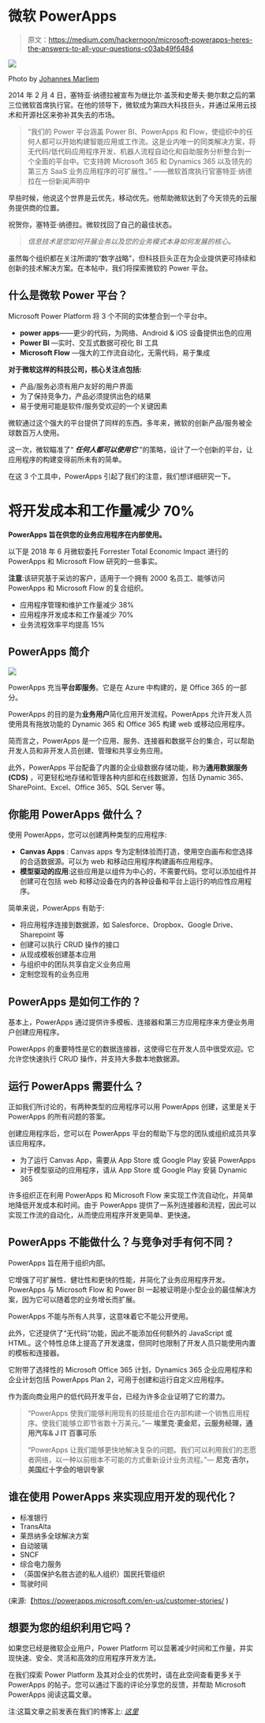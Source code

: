 # 微软 PowerApps

> 原文：<https://medium.com/hackernoon/microsoft-powerapps-heres-the-answers-to-all-your-questions-c03ab49f6484>

![](img/7abdabc16dc6f23f4fc488482a8a3e31.png)

Photo by [Johannes Marliem](https://www.flickr.com/photos/100626730@N07/)

2014 年 2 月 4 日，塞特亚·纳德拉被宣布为继比尔·盖茨和史蒂夫·鲍尔默之后的第三位微软首席执行官。在他的领导下，微软成为第四大科技巨头，并通过采用云技术和开源社区来弥补其失去的市场。

> “我们的 Power 平台涵盖 Power BI、PowerApps 和 Flow，使组织中的任何人都可以开始构建智能应用或工作流。这是业内唯一的同类解决方案，将无代码/低代码应用程序开发、机器人流程自动化和自助服务分析整合到一个全面的平台中。它支持跨 Microsoft 365 和 Dynamics 365 以及领先的第三方 SaaS 业务应用程序的可扩展性。”
> ——微软首席执行官塞特亚·纳德拉在一份新闻声明中

早些时候，他说这个世界是云优先，移动优先。他帮助微软达到了今天领先的云服务提供商的位置。

祝贺你，塞特亚·纳德拉。微软找回了自己的最佳状态。

> *信息技术是您如何开展业务以及您的业务模式本身如何发展的核心。*

虽然每个组织都在关注所谓的“数字战略”，但科技巨头正在为企业提供更可持续和创新的技术解决方案。在本帖中，我们将探索微软的 Power 平台。

## 什么是微软 Power 平台？

Microsoft Power Platform 将 3 个不同的实体整合到一个平台中。

*   **power apps**——更少的代码，为网络、Android & iOS 设备提供出色的应用
*   **Power BI** —实时、交互式数据可视化 BI 工具
*   **Microsoft Flow** —强大的工作流自动化，无需代码，易于集成

**对于微软这样的科技公司，核心关注点包括:**

*   产品/服务必须有用户友好的用户界面
*   为了保持竞争力，产品必须提供出色的结果
*   易于使用可能是软件/服务受欢迎的一个关键因素

微软通过这个强大的平台提供了同样的东西。多年来，微软的创新产品/服务被全球数百万人使用。

这一次，微软瞄准了“ ***任何人都可以使用它*** ”的策略，设计了一个创新的平台，让应用程序的构建变得前所未有的简单。

在这 3 个工具中，PowerApps 引起了我们的注意，我们想详细研究一下。

# 将开发成本和工作量减少 70%

**PowerApps 旨在供您的业务应用程序在内部使用。**

以下是 2018 年 6 月微软委托 Forrester Total Economic Impact 进行的 PowerApps 和 Microsoft Flow 研究的一些事实。

**注意**:该研究基于采访的客户，适用于一个拥有 2000 名员工、能够访问 PowerApps 和 Microsoft Flow 的复合组织。

*   应用程序管理和维护工作量减少 38%
*   应用程序开发成本和工作量减少 70%
*   业务流程效率平均提高 15%

## PowerApps 简介

![](img/db37e282dcae8899a29f4f0cb7e80cfa.png)

PowerApps 充当**平台即服务**。它是在 Azure 中构建的，是 Office 365 的一部分。

PowerApps 的目的是为**业务用户**简化应用开发流程。PowerApps 允许开发人员使用具有拖放功能的 Dynamic 365 和 Office 365 构建 web 或移动应用程序。

简而言之，PowerApps 是一个应用、服务、连接器和数据平台的集合，可以帮助开发人员和非开发人员创建、管理和共享业务应用。

此外，PowerApps 平台配备了内置的企业级数据存储功能，称为**通用数据服务(CDS)** ，可更轻松地存储和管理各种内部和在线数据源，包括 Dynamic 365、SharePoint、Excel、Office 365、SQL Server 等。

## 你能用 PowerApps 做什么？

使用 PowerApps，您可以创建两种类型的应用程序:

*   **Canvas Apps** : Canvas apps 专为定制体验而打造，使用空白画布和您选择的合适数据源。可以为 web 和移动应用程序构建画布应用程序。
*   **模型驱动的应用**:这些应用是以组件为中心的，不需要代码。您可以添加组件并创建可在包括 web 和移动设备在内的各种设备和平台上运行的响应性应用程序。

简单来说，PowerApps 有助于:

*   将应用程序连接到数据源，如 Salesforce、Dropbox、Google Drive、Sharepoint 等
*   创建可以执行 CRUD 操作的接口
*   从现成模板创建基本应用
*   与组织中的团队共享自定义业务应用
*   定制您现有的业务应用

## PowerApps 是如何工作的？

基本上，PowerApps 通过提供许多模板、连接器和第三方应用程序来方便业务用户创建应用程序。

PowerApps 的重要特性是它的数据连接器，这使得它在开发人员中很受欢迎。它允许您快速执行 CRUD 操作，并支持大多数本地数据源。

## 运行 PowerApps 需要什么？

正如我们所讨论的，有两种类型的应用程序可以用 PowerApps 创建，这里是关于 PowerApps 的所有问题的答案。

创建应用程序后，您可以在 PowerApps 平台的帮助下与您的团队或组织成员共享该应用程序。

*   为了运行 Canvas App，需要从 App Store 或 Google Play 安装 PowerApps
*   对于模型驱动的应用程序，请从 App Store 或 Google Play 安装 Dynamic 365

许多组织正在利用 PowerApps 和 Microsoft Flow 来实现工作流自动化，并简单地降低开发成本和时间。由于 PowerApps 提供了一系列连接器和流程，因此可以实现工作流的自动化，从而使应用程序开发更简单、更快速。

## PowerApps 不能做什么？与竞争对手有何不同？

PowerApps 旨在用于组织内部。

它增强了可扩展性、健壮性和更快的性能，并简化了业务应用程序开发。PowerApps 与 Microsoft Flow 和 Power BI 一起被证明是小型企业的最佳解决方案，因为它可以随着您的业务增长而扩展。

PowerApps 不能与所有人共享，这意味着它不能公开使用。

此外，它还提供了“无代码”功能，因此不能添加任何额外的 JavaScript 或 HTML。这个特性总体上提高了开发速度，但同时也限制了开发人员只能使用内置的模板和连接器。

它附带了选择性的 Microsoft Office 365 计划，Dynamics 365 企业应用程序和企业计划包括 PowerApps Plan 2，可用于创建和运行自定义应用程序。

作为面向商业用户的低代码开发平台，已经为许多企业证明了它的潜力。

> “PowerApps 使我们能够利用现有的技能组合在内部构建一个销售应用程序。使我们能够立即节省数十万美元。”— **埃里克·麦金尼，云服务经理，通用汽车& J IT 百事可乐**
> 
> “PowerApps 让我们能够更快地解决复杂的问题。我们可以利用我们的志愿者网络，以一种以前根本不可能的方式重新设计业务流程。”— **尼克·吉尔，美国红十字会的培训专家**

## 谁在使用 PowerApps 来实现应用开发的现代化？

*   标准银行
*   TransAlta
*   莱昂纳多全球解决方案
*   自动玻璃
*   SNCF
*   综合电力服务
*   （英国保护名胜古迹的私人组织）国民托管组织
*   驾驶时间

(来源:【https://powerapps.microsoft.com/en-us/customer-stories/ )

## 想要为您的组织利用它吗？

如果您已经是微软企业用户，Power Platform 可以显著减少时间和工作量，并实现快速、安全、灵活和高效的应用程序开发方法。

在我们探索 Power Platform 及其对企业的优势时，请在此空间查看更多关于 PowerApps 的帖子。您可以通过下面的评论分享您的反馈，并帮助 Microsoft PowerApps 阅读这篇文章。

注:这篇文章之前发表在我们的博客上: [*这里*](https://www.spec-india.com/blog/microsoft-powerapps-heres-the-answers-to-all-your-questions/)